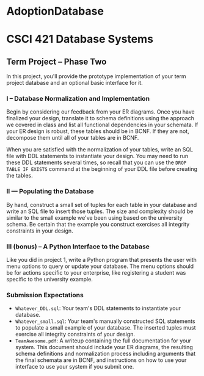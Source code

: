 # AdoptionDatabase

# CSCI 421 Database Systems
## Term Project – Phase Two

In this project, you'll provide the prototype implementation of your term project database and an optional basic interface for it.

### I – Database Normalization and Implementation

Begin by considering our feedback from your ER diagrams. Once you have finalized your design, translate it to schema definitions using the approach we covered in class and list all functional dependencies in your schemata. If your ER design is robust, these tables should be in BCNF. If they are not, decompose them until all of your tables are in BCNF.

When you are satisfied with the normalization of your tables, write an SQL file with DDL statements to instantiate your design. You may need to run these DDL statements several times, so recall that you can use the `DROP TABLE IF EXISTS` command at the beginning of your DDL file before creating the tables.

### II — Populating the Database

By hand, construct a small set of tuples for each table in your database and write an SQL file to insert those tuples. The size and complexity should be similar to the small example we've been using based on the university schema. Be certain that the example you construct exercises all integrity constraints in your design.

### III (bonus) – A Python Interface to the Database

Like you did in project 1, write a Python program that presents the user with menu options to query or update your database. The menu options should be for actions specific to your enterprise, like registering a student was specific to the university example.

### Submission Expectations

- `Whatever_DDL.sql`: Your team's DDL statements to instantiate your database.
- `Whatever_small.sql`: Your team's manually constructed SQL statements to populate a small example of your database. The inserted tuples must exercise all integrity constraints of your design.
- `TeamAwesome.pdf`: A writeup containing the full documentation for your system. This document should include your ER diagrams, the resulting schema definitions and normalization process including arguments that the final schemata are in BCNF, and instructions on how to use your interface to use your system if you submit one.
